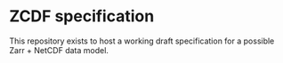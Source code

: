 # ZCDF specification

This repository exists to host a working draft specification for a possible
Zarr + NetCDF data model.
